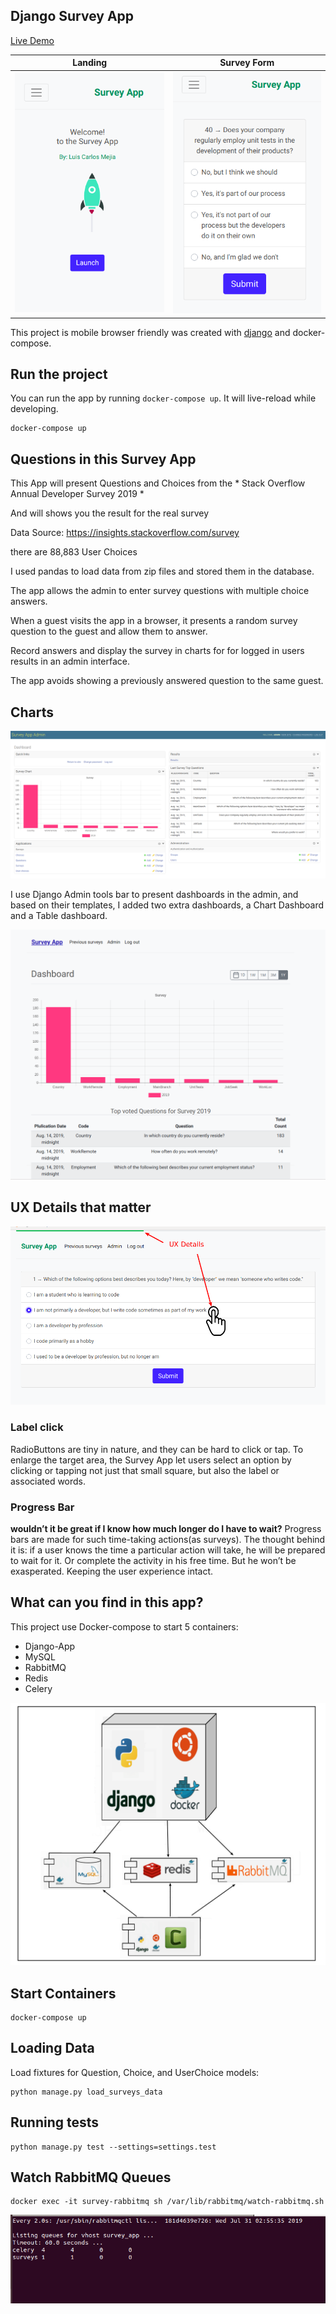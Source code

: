 ## Django Survey App

[Live Demo](http://luismejia.dev/)


|  Landing             |  Survey Form  |
| :-------------------------:|:-------------------------:|
![](./docs/images/landing_mobile.png)  |  ![](./docs/images/survey_mobile.png)


This project is mobile browser friendly was created with [django](https://www.djangoproject.com/) and docker-compose.


## Run the project

You can run the app by running `docker-compose up`. It will live-reload while developing.

```
docker-compose up
```

## Questions in this Survey App

This App will present Questions and Choices from the * Stack Overflow Annual Developer Survey 2019 *

And will shows you the result for the real survey

Data Source: https://insights.stackoverflow.com/survey

there are 88,883 User Choices

I used pandas to load data from zip files and stored them in the database.

The app allows the admin to enter survey questions with multiple choice answers.

When a guest visits the app in a browser, it presents a random survey question to the guest and allow them to answer.

Record answers and display the survey in charts for for logged in users results in an admin interface.

The app avoids showing a previously answered question to the same guest.


## Charts

![Survey App](./docs/images/admin_dashboards.png)

I use Django Admin tools bar to present dashboards in the admin, and based on their templates, I added two extra dashboards, a Chart Dashboard and a Table dashboard.

![Survey App](./docs/images/survey_detail.png)

## UX Details that matter

![Mobile Details](./docs/images/ux.png)

### Label click

RadioButtons are tiny in nature, and they can be hard to click or tap. To enlarge the target area, the Survey App let users select an option by clicking or tapping not just that small square, but also the label or associated words.

### Progress Bar

**wouldn’t it be great if I know how much longer do I have to wait?**
Progress bars are made for such time-taking actions(as surveys). The thought behind it is: if a user knows the time a particular action will take, he will be prepared to wait for it. Or complete the activity in his free time. But he won’t be exasperated. Keeping the user experience intact.

## What can you find in this app?


This project use Docker-compose to start 5 containers:

* Django-App
* MySQL
* RabbitMQ
* Redis
* Celery


![Survey App - Arch](./docs/images/diagram.png)


## Start Containers ##

```
docker-compose up

```


Loading Data
----------------

Load fixtures for Question, Choice, and UserChoice models:

```
python manage.py load_surveys_data

```

Running tests
----------------

```
python manage.py test --settings=settings.test

```


## Watch RabbitMQ Queues ##

```
docker exec -it survey-rabbitmq sh /var/lib/rabbitmq/watch-rabbitmq.sh
```


![Survey App - RabbitMQ](./docs/images/watch-rabbitmq.png)

